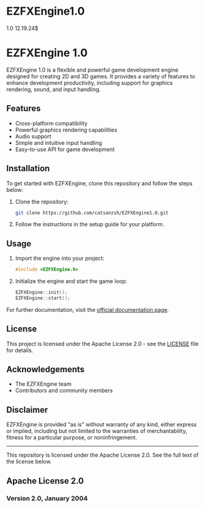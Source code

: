 # EZFXEngine1.0
1.0 12.19.24$
# EZFXEngine 1.0

EZFXEngine 1.0 is a flexible and powerful game development engine designed for creating 2D and 3D games. It provides a variety of features to enhance development productivity, including support for graphics rendering, sound, and input handling.

## Features

- Cross-platform compatibility
- Powerful graphics rendering capabilities
- Audio support
- Simple and intuitive input handling
- Easy-to-use API for game development

## Installation

To get started with EZFXEngine, clone this repository and follow the steps below:

1. Clone the repository:
    ```bash
    git clone https://github.com/catsanzsh/EZFXEngine1.0.git
    ```

2. Follow the instructions in the setup guide for your platform.

## Usage

1. Import the engine into your project:
    ```cpp
    #include <EZFXEngine.h>
    ```

2. Initialize the engine and start the game loop:
    ```cpp
    EZFXEngine::init();
    EZFXEngine::start();
    ```

For further documentation, visit the [official documentation page](https://github.com/catsanzsh/EZFXEngine1.0/wiki).

## License

This project is licensed under the Apache License 2.0 - see the [LICENSE](LICENSE) file for details.

## Acknowledgements

- The EZFXEngine team
- Contributors and community members

## Disclaimer

EZFXEngine is provided "as is" without warranty of any kind, either express or implied, including but not limited to the warranties of merchantability, fitness for a particular purpose, or noninfringement.

---

This repository is licensed under the Apache License 2.0. See the full text of the license below.

## Apache License 2.0

### Version 2.0, January 2004

